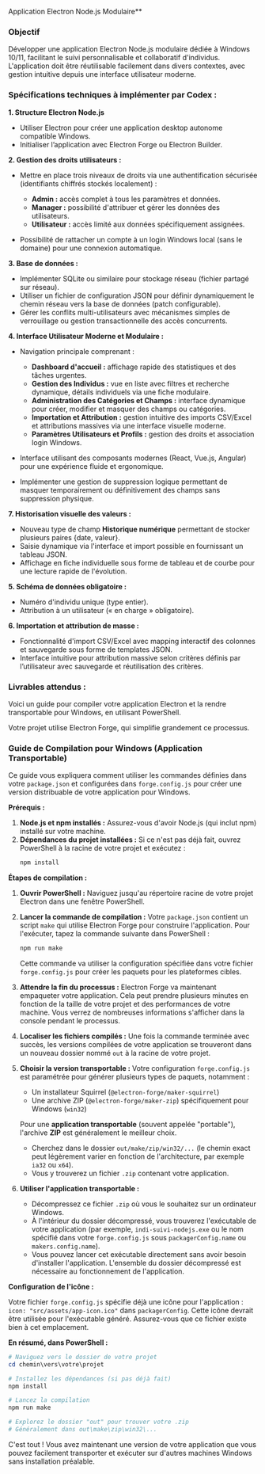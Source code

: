 Application Electron Node.js Modulaire**

### Objectif

Développer une application Electron Node.js modulaire dédiée à Windows 10/11, facilitant le suivi personnalisable et collaboratif d'individus. L'application doit être réutilisable facilement dans divers contextes, avec gestion intuitive depuis une interface utilisateur moderne.

### Spécifications techniques à implémenter par Codex :

**1. Structure Electron Node.js**

* Utiliser Electron pour créer une application desktop autonome compatible Windows.
* Initialiser l’application avec Electron Forge ou Electron Builder.

**2. Gestion des droits utilisateurs :**

* Mettre en place trois niveaux de droits via une authentification sécurisée (identifiants chiffrés stockés localement) :

  * **Admin :** accès complet à tous les paramètres et données.
  * **Manager :** possibilité d'attribuer et gérer les données des utilisateurs.
  * **Utilisateur :** accès limité aux données spécifiquement assignées.
* Possibilité de rattacher un compte à un login Windows local (sans le domaine) pour une connexion automatique.

**3. Base de données :**

* Implémenter SQLite ou similaire pour stockage réseau (fichier partagé sur réseau).
* Utiliser un fichier de configuration JSON pour définir dynamiquement le chemin réseau vers la base de données (patch configurable).
* Gérer les conflits multi-utilisateurs avec mécanismes simples de verrouillage ou gestion transactionnelle des accès concurrents.

**4. Interface Utilisateur Moderne et Modulaire :**

* Navigation principale comprenant :

  * **Dashboard d'accueil :** affichage rapide des statistiques et des tâches urgentes.
  * **Gestion des Individus :** vue en liste avec filtres et recherche dynamique, détails individuels via une fiche modulaire.
  * **Administration des Catégories et Champs :** interface dynamique pour créer, modifier et masquer des champs ou catégories.
  * **Importation et Attribution :** gestion intuitive des imports CSV/Excel et attributions massives via une interface visuelle moderne.
  * **Paramètres Utilisateurs et Profils :** gestion des droits et association login Windows.
* Interface utilisant des composants modernes (React, Vue.js, Angular) pour une expérience fluide et ergonomique.
* Implémenter une gestion de suppression logique permettant de masquer temporairement ou définitivement des champs sans suppression physique.

**7. Historisation visuelle des valeurs :**

* Nouveau type de champ **Historique numérique** permettant de stocker plusieurs paires {date, valeur}.
* Saisie dynamique via l'interface et import possible en fournissant un tableau JSON.
* Affichage en fiche individuelle sous forme de tableau et de courbe pour une lecture rapide de l'évolution.

**5. Schéma de données obligatoire :**

* Numéro d'individu unique (type entier).
* Attribution à un utilisateur (« en charge » obligatoire).

**6. Importation et attribution de masse :**

* Fonctionnalité d'import CSV/Excel avec mapping interactif des colonnes et sauvegarde sous forme de templates JSON.
* Interface intuitive pour attribution massive selon critères définis par l’utilisateur avec sauvegarde et réutilisation des critères.

### Livrables attendus :

Voici un guide pour compiler votre application Electron et la rendre transportable pour Windows, en utilisant PowerShell.

Votre projet utilise Electron Forge, qui simplifie grandement ce processus.

### Guide de Compilation pour Windows (Application Transportable)

Ce guide vous expliquera comment utiliser les commandes définies dans votre `package.json` et configurées dans `forge.config.js` pour créer une version distribuable de votre application pour Windows.

**Prérequis :**

1.  **Node.js et npm installés :** Assurez-vous d'avoir Node.js (qui inclut npm) installé sur votre machine.
2.  **Dépendances du projet installées :** Si ce n'est pas déjà fait, ouvrez PowerShell à la racine de votre projet et exécutez :
    ```powershell
    npm install
    ```

**Étapes de compilation :**

1.  **Ouvrir PowerShell :**
    Naviguez jusqu'au répertoire racine de votre projet Electron dans une fenêtre PowerShell.

2.  **Lancer la commande de compilation :**
    Votre `package.json` contient un script `make` qui utilise Electron Forge pour construire l'application. Pour l'exécuter, tapez la commande suivante dans PowerShell :

    ```powershell
    npm run make
    ```

    Cette commande va utiliser la configuration spécifiée dans votre fichier `forge.config.js` pour créer les paquets pour les plateformes cibles.

3.  **Attendre la fin du processus :**
    Electron Forge va maintenant empaqueter votre application. Cela peut prendre plusieurs minutes en fonction de la taille de votre projet et des performances de votre machine. Vous verrez de nombreuses informations s'afficher dans la console pendant le processus.

4.  **Localiser les fichiers compilés :**
    Une fois la commande terminée avec succès, les versions compilées de votre application se trouveront dans un nouveau dossier nommé `out` à la racine de votre projet.

5.  **Choisir la version transportable :**
    Votre configuration `forge.config.js` est paramétrée pour générer plusieurs types de paquets, notamment :

      * Un installateur Squirrel (`@electron-forge/maker-squirrel`)
      * Une archive ZIP (`@electron-forge/maker-zip`) spécifiquement pour Windows (`win32`)

    Pour une **application transportable** (souvent appelée "portable"), l'archive **ZIP** est généralement le meilleur choix.

      * Cherchez dans le dossier `out/make/zip/win32/...` (le chemin exact peut légèrement varier en fonction de l'architecture, par exemple `ia32` ou `x64`).
      * Vous y trouverez un fichier `.zip` contenant votre application.

6.  **Utiliser l'application transportable :**

      * Décompressez ce fichier `.zip` où vous le souhaitez sur un ordinateur Windows.
      * À l'intérieur du dossier décompressé, vous trouverez l'exécutable de votre application (par exemple, `indi-suivi-nodejs.exe` ou le nom spécifié dans votre `forge.config.js` sous `packagerConfig.name` ou `makers.config.name`).
      * Vous pouvez lancer cet exécutable directement sans avoir besoin d'installer l'application. L'ensemble du dossier décompressé est nécessaire au fonctionnement de l'application.

**Configuration de l'icône :**

Votre fichier `forge.config.js` spécifie déjà une icône pour l'application : `icon: "src/assets/app-icon.ico"` dans `packagerConfig`. Cette icône devrait être utilisée pour l'exécutable généré. Assurez-vous que ce fichier existe bien à cet emplacement.

**En résumé, dans PowerShell :**

```powershell
# Naviguez vers le dossier de votre projet
cd chemin\vers\votre\projet

# Installez les dépendances (si pas déjà fait)
npm install

# Lancez la compilation
npm run make

# Explorez le dossier "out" pour trouver votre .zip
# Généralement dans out\make\zip\win32\...
```

C'est tout \! Vous avez maintenant une version de votre application que vous pouvez facilement transporter et exécuter sur d'autres machines Windows sans installation préalable.